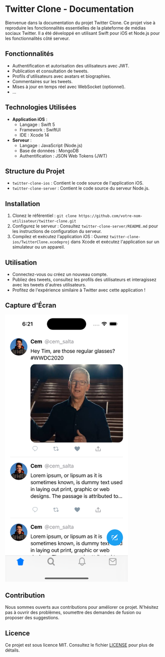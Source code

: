 # Twitter Clone - Documentation

Bienvenue dans la documentation du projet Twitter Clone. Ce projet vise à reproduire les fonctionnalités essentielles de la plateforme de médias sociaux Twitter. Il a été développé en utilisant Swift pour iOS et Node.js pour les fonctionnalités côté serveur.

## Fonctionnalités

- Authentification et autorisation des utilisateurs avec JWT.
- Publication et consultation de tweets.
- Profils d'utilisateurs avec avatars et biographies.
- Commentaires sur les tweets.
- Mises à jour en temps réel avec WebSocket (optionnel).
- ...

## Technologies Utilisées

- **Application iOS** :
  - Langage : Swift 5
  - Framework : SwiftUI
  - IDE : Xcode 14
- **Serveur** :
  - Langage : JavaScript (Node.js)
  - Base de données : MongoDB
  - Authentification : JSON Web Tokens (JWT)

## Structure du Projet

- `twitter-clone-ios` : Contient le code source de l'application iOS.
- `twitter-clone-server` : Contient le code source du serveur Node.js.

## Installation

1. Clonez le référentiel : `git clone https://github.com/votre-nom-utilisateur/twitter-clone.git`
2. Configurez le serveur : Consultez `twitter-clone-server/README.md` pour les instructions de configuration du serveur.
3. Compilez et exécutez l'application iOS : Ouvrez `twitter-clone-ios/TwitterClone.xcodeproj` dans Xcode et exécutez l'application sur un simulateur ou un appareil.

## Utilisation

- Connectez-vous ou créez un nouveau compte.
- Publiez des tweets, consultez les profils des utilisateurs et interagissez avec les tweets d'autres utilisateurs.
- Profitez de l'expérience similaire à Twitter avec cette application !

## Capture d'Écran

<img src="captures-ecran/capture1.png" width="400">

## Contribution

Nous sommes ouverts aux contributions pour améliorer ce projet. N'hésitez pas à ouvrir des problèmes, soumettre des demandes de fusion ou proposer des suggestions.

## Licence

Ce projet est sous licence MIT. Consultez le fichier [LICENSE](LICENSE) pour plus de détails.
